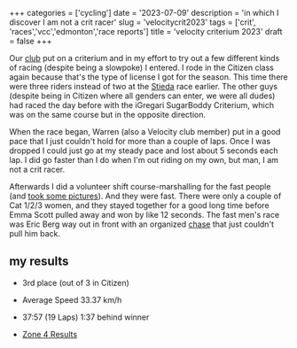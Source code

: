 +++
categories = ['cycling']
date = '2023-07-09'
description = 'in which I discover I am not a crit racer'
slug = 'velocitycrit2023'
tags = ['crit', 'races','vcc','edmonton','race reports']
title = 'velocity criterium 2023'
draft = false
+++

Our [club](../../bike/vcc/) put on a criterium and in my effort to try out a few different kinds of racing (despite being a slowpoke) I entered. I rode in the Citizen class again because that's the type of license I got for the season. This time there were three riders instead of two at the [Stieda](../stiedaclassic2023/) race earlier. The other guys (despite being in Citizen where all genders can enter, we were all dudes) had raced the day before with the iGregari SugarBoddy Criterium, which was on the same course but in the opposite direction.

When the race began, Warren (also a Velocity club member) put in a good pace that I just couldn't hold for more than a couple of laps. Once I was dropped I could just go at my steady pace and lost about 5 seconds each lap. I did go faster than I do when I'm out riding on my own, but man, I am not a crit racer.

Afterwards I did a volunteer shift course-marshalling for the fast people (and [took some pictures](https://www.flickr.com/photos/hungry_j/sets/72177720310660540)). And they were fast. There were only a couple of Cat 1/2/3 women, and they stayed together for a good long time before Emma Scott pulled away and won by like 12 seconds. The fast men's race was Eric Berg way out in front with an organized [chase](https://www.flickr.com/photos/hungry_j/53034945374/in/album-72177720310660540/) that just couldn't pull him back.

## my results

* 3rd place (out of 3 in Citizen)
* Average Speed 33.37 km/h
* 37:57 (19 Laps) 1:37 behind winner

* [Zone 4 Results](https://zone4.ca/race/2023-07-07/3c72bc90/results)